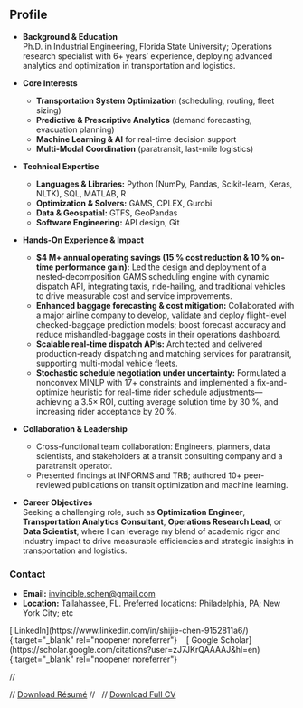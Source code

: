 

## Profile

- **Background & Education**  
  Ph.D. in Industrial Engineering, Florida State University; Operations research specialist with 6+ years’ experience, deploying advanced analytics and optimization in transportation and logistics.

- **Core Interests**  
  - **Transportation System Optimization** (scheduling, routing, fleet sizing)  
  - **Predictive & Prescriptive Analytics** (demand forecasting, evacuation planning)  
  - **Machine Learning & AI** for real-time decision support  
  - **Multi-Modal Coordination** (paratransit, last-mile logistics)

- **Technical Expertise**  
  - **Languages & Libraries:** Python (NumPy, Pandas, Scikit-learn, Keras, NLTK), SQL, MATLAB, R  
  - **Optimization & Solvers:** GAMS, CPLEX, Gurobi  
  - **Data & Geospatial:** GTFS, GeoPandas  
  - **Software Engineering:** API design, Git

- **Hands-On Experience & Impact**  
  - **$4 M+ annual operating savings (15 % cost reduction & 10 % on-time performance gain):** Led the design and deployment of a nested-decomposition GAMS scheduling engine with dynamic dispatch API, integrating taxis, ride-hailing, and traditional vehicles to drive measurable cost and service improvements.
  - **Enhanced baggage forecasting & cost mitigation:** Collaborated with a major airline company to develop, validate and deploy flight-level checked-baggage prediction models; boost forecast accuracy and reduce mishandled-baggage costs in their operations dashboard.
  - **Scalable real-time dispatch APIs:** Architected and delivered production-ready dispatching and matching services for paratransit, supporting multi-modal vehicle fleets.
  - **Stochastic schedule negotiation under uncertainty:** Formulated a nonconvex MINLP with 17+ constraints and implemented a fix-and-optimize heuristic for real-time rider schedule adjustments—achieving a 3.5× ROI, cutting average solution time by 30 %, and increasing rider acceptance by 20 %.



- **Collaboration & Leadership**  
  - Cross-functional team collaboration: Engineers, planners, data scientists, and stakeholders at a transit consulting company and a paratransit operator.  
  - Presented findings at INFORMS and TRB; authored 10+ peer-reviewed publications on transit optimization and machine learning.

- **Career Objectives**  
  Seeking a challenging role, such as **Optimization Engineer**, **Transportation Analytics Consultant**, **Operations Research Lead**, or **Data Scientist**, where I can leverage my blend of academic rigor and industry impact to drive measurable efficiencies and strategic insights in transportation and logistics.  


### Contact

- **Email:** [invincible.schen@gmail.com](mailto:invincible.schen@gmail.com)
- **Location:** Tallahassee, FL. Preferred locations: Philadelphia, PA; New York City; etc 


<span class="social-links">
  [<i class="fab fa-linkedin"></i> LinkedIn](https://www.linkedin.com/in/shijie-chen-9152811a6/){:target="_blank" rel="noopener noreferrer"}
  &nbsp;&nbsp;
  [<i class="ai ai-google-scholar-square"></i> Google Scholar](https://scholar.google.com/citations?user=zJ7JKrQAAAAJ&hl=en){:target="_blank" rel="noopener noreferrer"}
</span>


//<br/>

// <a href="{{ site.baseurl }}/files/Resume.pdf" class="btn btn--primary">Download Résumé</a>
// &nbsp;
// <a href="{{ site.baseurl }}/files/cv.pdf" class="btn btn--inverse">Download Full CV</a>
